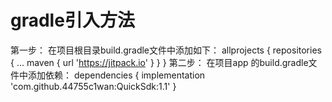 # gradle引入方法
第一步：
在项目根目录build.gradle文件中添加如下：
	allprojects {
		repositories {
			...
			maven { url 'https://jitpack.io' }
		}
	}
第二步：
在项目app 的build.gradle文件中添加依赖：
	dependencies {
	    implementation 'com.github.44755c1wan:QuickSdk:1.1'
    }
